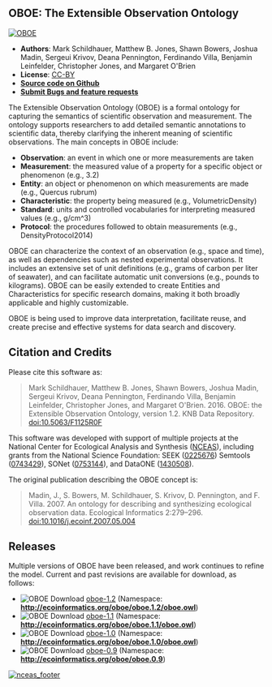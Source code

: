 ## OBOE: The Extensible Observation Ontology

[![OBOE](https://img.shields.io/badge/oboe-1.2-blue.svg?style=plastic)](http://github.com/NCEAS/oboe)

- **Authors**: Mark Schildhauer, Matthew B. Jones, Shawn Bowers, Joshua Madin, Sergeui Krivov, Deana Pennington, Ferdinando Villa, Benjamin Leinfelder, Christopher Jones, and Margaret O'Brien
- **License**: [CC-BY](http://creativecommons.org/licenses/by/3.0/)
- [**Source code on Github**](https://github.com/NCEAS/oboe)
- [**Submit Bugs and feature requests**](https://github.com/NCEAS/oboe/issues)

The Extensible Observation Ontology (OBOE) is a formal ontology for capturing the semantics of scientific observation and measurement. The ontology supports researchers to add detailed semantic annotations to scientific data, thereby clarifying the inherent meaning of scientific observations. The main concepts in OBOE include:

- **Observation**: an event in which one or more measurements are taken
- **Measurement**: the measured value of a property for a specific object or phenomenon (e.g., 3.2)
- **Entity**: an object or phenomenon on which measurements are made (e.g., Quercus rubrum)
- **Characteristic**: the property being measured (e.g., VolumetricDensity)
- **Standard**: units and controlled vocabularies for interpreting measured values (e.g., g/cm^3)
- **Protocol**: the procedures followed to obtain measurements (e.g., DensityProtocol2014)

OBOE can characterize the context of an observation (e.g., space and time), as well as dependencies such as nested experimental observations. It includes an extensive set of unit definitions (e.g., grams of carbon per liter of seawater), and can facilitate automatic unit conversions (e.g., pounds to kilograms). OBOE can be easily extended to create Entities and Characteristics for specific research domains, making it both broadly applicable and highly customizable.

OBOE is being used to improve data interpretation, facilitate reuse, and create precise and effective systems for data search and discovery.

## Citation and Credits

Please cite this software as:

> Mark Schildhauer, Matthew B. Jones, Shawn Bowers, Joshua Madin, Sergeui Krivov, Deana Pennington, Ferdinando Villa, Benjamin Leinfelder, Christopher Jones, and Margaret O'Brien. 2016. OBOE: the Extensible Observation Ontology, version 1.2. KNB Data Repository. [doi:10.5063/F1125R0F](https://doi.org/10.5063/F1125R0F)

This software was developed with support of multiple projects at the National Center for Ecological Analysis and Synthesis ([NCEAS](http://www.nceas.ucsb.edu)), including grants from the National Science Foundation: SEEK ([0225676](https://www.nsf.gov/awardsearch/showAward?AWD_ID=0225676)) Semtools ([0743429](https://www.nsf.gov/awardsearch/showAward?AWD_ID=0743429)), SONet ([0753144](https://www.nsf.gov/awardsearch/showAward?AWD_ID=0753144)), and DataONE ([1430508](https://www.nsf.gov/awardsearch/showAward?AWD_ID=1430508)).

The original publication describing the OBOE concept is:

> Madin, J., S. Bowers, M. Schildhauer, S. Krivov, D. Pennington, and F. Villa. 2007. An ontology for describing and synthesizing ecological observation data. Ecological Informatics 2:279–296. [doi:10.1016/j.ecoinf.2007.05.004](http://doi.org/10.1016/j.ecoinf.2007.05.004)

## Releases
Multiple versions of OBOE have been released, and work continues to refine the model.  Current and past revisions are available for download, as follows:

- ![OBOE](https://img.shields.io/badge/oboe-1.2-blue.svg?style=plastic) Download [oboe-1.2](https://github.com/NCEAS/oboe/tree/OBOE_1_2_BRANCH) (Namespace: __http://ecoinformatics.org/oboe/oboe.1.2/oboe.owl__)
- ![OBOE](https://img.shields.io/badge/oboe-1.1-blue.svg?style=plastic) Download [oboe-1.1](https://github.com/NCEAS/oboe/tree/OBOE_1_1_BRANCH) (Namespace: __http://ecoinformatics.org/oboe/oboe.1.1/oboe.owl__)
- ![OBOE](https://img.shields.io/badge/oboe-1.0-blue.svg?style=plastic) Download [oboe-1.0](https://github.com/NCEAS/oboe/releases/tag/OBOE_1_0) (Namespace: __http://ecoinformatics.org/oboe/oboe.1.0/oboe.owl__)
- ![OBOE](https://img.shields.io/badge/oboe-0.9-blue.svg?style=plastic) Download [oboe-0.9](https://github.com/NCEAS/oboe/releases/tag/OBOE_0_9) (Namespace: __http://ecoinformatics.org/oboe/oboe.0.9__)

[![nceas_footer](https://www.nceas.ucsb.edu/files/newLogo_0.png)](http://www.nceas.ucsb.edu/ecoinfo)
